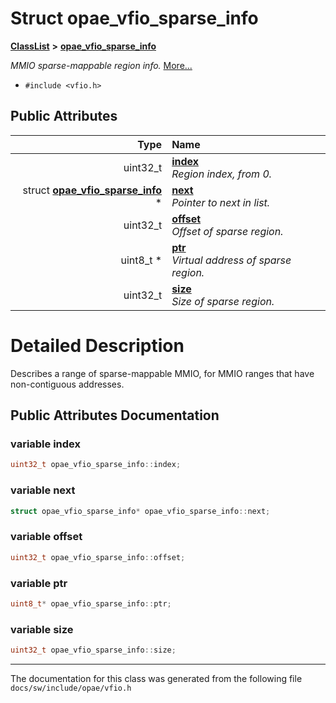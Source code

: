 
# Struct opae\_vfio\_sparse\_info



[**ClassList**](annotated.md) **>** [**opae\_vfio\_sparse\_info**](structopae__vfio__sparse__info.md)



_MMIO sparse-mappable region info._ [More...](#detailed-description)

* `#include <vfio.h>`













## Public Attributes

| Type | Name |
| ---: | :--- |
|  uint32\_t | [**index**](#variable-index)  <br>_Region index, from 0._  |
|  struct [**opae\_vfio\_sparse\_info**](structopae__vfio__sparse__info.md) \* | [**next**](#variable-next)  <br>_Pointer to next in list._  |
|  uint32\_t | [**offset**](#variable-offset)  <br>_Offset of sparse region._  |
|  uint8\_t \* | [**ptr**](#variable-ptr)  <br>_Virtual address of sparse region._  |
|  uint32\_t | [**size**](#variable-size)  <br>_Size of sparse region._  |










# Detailed Description


Describes a range of sparse-mappable MMIO, for MMIO ranges that have non-contiguous addresses. 


    
## Public Attributes Documentation


### variable index 

```C++
uint32_t opae_vfio_sparse_info::index;
```




### variable next 

```C++
struct opae_vfio_sparse_info* opae_vfio_sparse_info::next;
```




### variable offset 

```C++
uint32_t opae_vfio_sparse_info::offset;
```




### variable ptr 

```C++
uint8_t* opae_vfio_sparse_info::ptr;
```




### variable size 

```C++
uint32_t opae_vfio_sparse_info::size;
```




------------------------------
The documentation for this class was generated from the following file `docs/sw/include/opae/vfio.h`